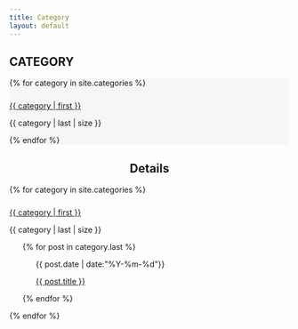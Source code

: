 ```yaml
---
title: Category 
layout: default
---
```



<div class="g-banner tags-banner {{ site.postPatterns | prepend: 'post-pattern-' }} {{ site.theme-color | prepend: 'bgcolor-' }}" data-theme="{{ site.theme-color }}">
    <h2>CATEGORY</h2>
</div>

<div style="background: #F7F6F6;">
	
{% for category in site.categories %}

<p style="font-size:24px;margin-left:5%;">
<i class="fa fa-folder"></i>
<a href="#{{ category | first }}" title="view all posts in &lt;{{ category | first }}&gt;">

{{ category | first }}

</a>
<i class="fa fa-angle-left"></i>

{{ category | last | size }}

<i class="fa fa-angle-right"></i></p>

{% endfor %}

</div>
<h2 style="text-align:center;">
<i class="fa fa-bolt"></i>
<i class="fa fa-bolt"></i>
<i class="fa fa-bolt"></i>
<strong>
Details
</strong></h2>

{% for category in site.categories %}

<p style="font-size:24px;margin-left:5%;">

<i class="fa fa-folder-open"></i>

<a href="#{{ category | first }}" name="{{ category | first }}" title="view all posts in &lt;{{ category | first }}&gt;">

{{ category | first }}

</a>
<i class="fa fa-angle-left"></i>

{{ category | last | size }}

<i class="fa fa-angle-right"></i></p>
<ul>

{% for post in category.last %}

<ol>
<i class="fa fa-calendar"></i>

{{ post.date | date:"%Y-%m-%d"}}

<i class="fa fa-terminal"></i>
<a href="{{ post.url }}">

{{ post.title }}

</a></ol>

{% endfor %}

</ul> 

{% endfor %}
